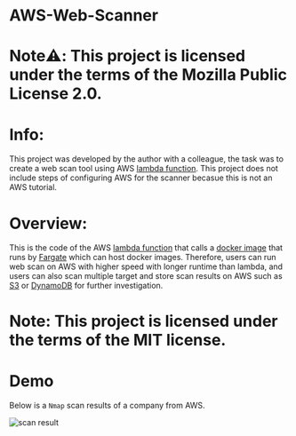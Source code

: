 # AWS-Web-Scanner

# Note:warning:: This project is licensed under the terms of the Mozilla Public License 2.0.

# Info:

This project was developed by the author with a colleague, the task was to create a web scan tool using AWS [lambda function](https://aws.amazon.com/lambda/). This project does not include steps of configuring AWS for the scanner becasue this is not an AWS tutorial. 

# Overview:

This is the code of the AWS [lambda function](https://github.com/JimSolomon/AWS-Web-Scanner/blob/main/lambda.py) that calls a [docker image](https://github.com/JimSolomon/AWS-Web-Scanner/blob/main/Dockerfile) that runs by [Fargate](https://aws.amazon.com/fargate/) which can host docker images. Therefore, users can run web scan on AWS with higher speed with longer runtime than lambda, and users can also scan multiple target and store scan results on AWS such as [S3](https://aws.amazon.com/s3/) or [DynamoDB](https://aws.amazon.com/dynamodb/) for further investigation.

# Note: This project is licensed under the terms of the MIT license.

# Demo
Below is a `Nmap` scan results of a company from AWS.

![scan result](https://github.com/JimSolomon/AWS-Web-Scanner/blob/main/Pasted%20image%2020230402120701.png)
